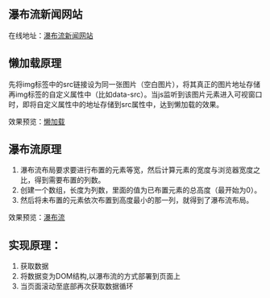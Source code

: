 ## 瀑布流新闻网站
在线地址：[瀑布流新闻网站](https://selfimper.github.io/waterfall-sinanews/index.html)

## 懒加载原理
先将img标签中的src链接设为同一张图片（空白图片），将其真正的图片地址存储再img标签的自定义属性中（比如data-src）。当js监听到该图片元素进入可视窗口时，即将自定义属性中的地址存储到src属性中，达到懒加载的效果。

效果预览：[懒加载](https://selfimper.github.io/TASK/39/39.6/%E6%87%92%E5%8A%A0%E8%BD%BD.html)

## 瀑布流原理
1. 瀑布流布局要求要进行布置的元素等宽，然后计算元素的宽度与浏览器宽度之比，得到需要布置的列数。
2. 创建一个数组，长度为列数，里面的值为已布置元素的总高度（最开始为0）。
3. 然后将未布置的元素依次布置到高度最小的那一列，就得到了瀑布流布局。

效果预览：[瀑布流](https://selfimper.github.io/TASK/39/39.7/%E7%80%91%E5%B8%83%E6%B5%81.html)

## 实现原理：
1. 获取数据 
2. 将数据变为DOM结构,以瀑布流的方式部署到页面上 
3. 当页面滚动至底部再次获取数据循环